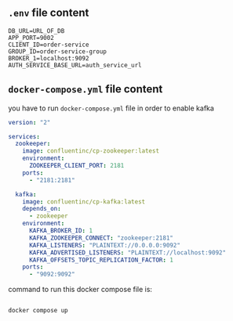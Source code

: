 ## ```.env``` file content

```.env
DB_URL=URL_OF_DB
APP_PORT=9002
CLIENT_ID=order-service
GROUP_ID=order-service-group
BROKER_1=localhost:9092
AUTH_SERVICE_BASE_URL=auth_service_url
```

## ```docker-compose.yml``` file content

you have to run ```docker-compose.yml``` file in order to enable kafka

```.yml
version: "2"

services:
  zookeeper:
    image: confluentinc/cp-zookeeper:latest
    environment:
      ZOOKEEPER_CLIENT_PORT: 2181
    ports:
      - "2181:2181"

  kafka:
    image: confluentinc/cp-kafka:latest
    depends_on:
      - zookeeper
    environment:
      KAFKA_BROKER_ID: 1
      KAFKA_ZOOKEEPER_CONNECT: "zookeeper:2181"
      KAFKA_LISTENERS: "PLAINTEXT://0.0.0.0:9092"
      KAFKA_ADVERTISED_LISTENERS: "PLAINTEXT://localhost:9092"
      KAFKA_OFFSETS_TOPIC_REPLICATION_FACTOR: 1
    ports:
      - "9092:9092"

```


command to run this docker compose file is:

```

docker compose up

```

